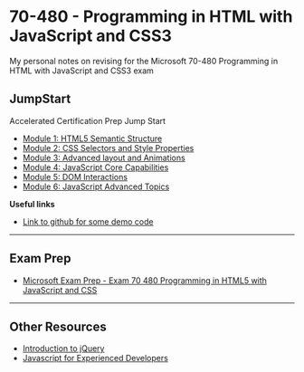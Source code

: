 # 70-480 - Programming in HTML with JavaScript and CSS3

My personal notes on revising for the Microsoft 70-480 Programming in HTML with JavaScript and CSS3 exam

## JumpStart

Accelerated Certification Prep Jump Start

- [Module 1: HTML5 Semantic Structure](./jumpstart/1.md#readme)
- [Module 2: CSS Selectors and Style Properties](./jumpstart/2.md#readme)
- [Module 3: Advanced layout and Animations](./jumpstart/3.md#readme)
- [Module 4: JavaScript Core Capabilities](./jumpstart/4.md#readme)
- [Module 5: DOM Interactions](./jumpstart/5.md#readme)
- [Module 6: JavaScript Advanced Topics](./jumpstart/6.md#readme)

**Useful links**

- [Link to github for some demo code](https://github.com/codefoster/codeshow)

---

## Exam Prep

- [Microsoft Exam Prep - Exam 70 480 Programming in HTML5 with JavaScript and CSS](./other-resources/exam-prep-vid.md#readme)

---

## Other Resources

- [Introduction to jQuery](./other-resources/intro-to-jquery.md#readme)
- [Javascript for Experienced Developers](./other-resources/js-for-experienced-developers.mdreadme)
